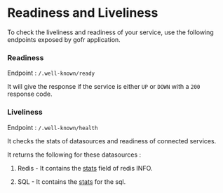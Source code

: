 # Readiness and Liveliness
To check the liveliness and readiness of your service, use the following endpoints exposed by gofr application.

### Readiness 

Endpoint : `/.well-known/ready`

It will give the response if the service is either `UP` or `DOWN` with a `200` response code.

### Liveliness
Endpoint : `/.well-known/health`

It checks the stats of datasources and readiness of connected services.

It returns the following for these datasources : 
1. Redis - It contains the [stats](https://redis.io/commands/info/) field of redis INFO.

2. SQL - It contains the [stats](https://github.com/golang/go/blob/2c35def7efab9b8305487c23cb0575751642ce1e/src/database/sql/sql.go#L1183) for the sql.
